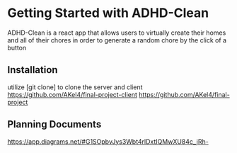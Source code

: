 # Getting Started with ADHD-Clean
ADHD-Clean is a react app that allows users to virtually create their homes and all of their chores in order to generate a random chore by the click of a button

## Installation
utilize [git clone] to clone the server and client
 https://github.com/AKel4/final-project-client
 https://github.com/AKel4/final-project

 ## Planning Documents

 https://app.diagrams.net/#G1SOpbvJys3Wbt4rlDxtIQMwXU84c_jRh-